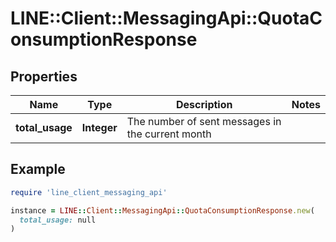 # LINE::Client::MessagingApi::QuotaConsumptionResponse

## Properties

| Name | Type | Description | Notes |
| ---- | ---- | ----------- | ----- |
| **total_usage** | **Integer** | The number of sent messages in the current month |  |

## Example

```ruby
require 'line_client_messaging_api'

instance = LINE::Client::MessagingApi::QuotaConsumptionResponse.new(
  total_usage: null
)
```


